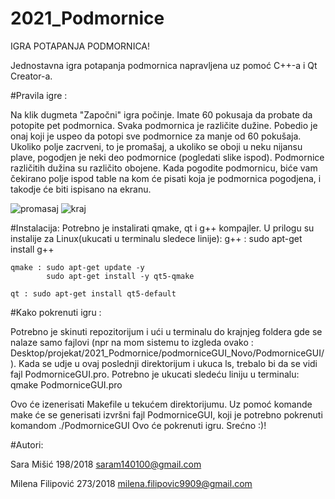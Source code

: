 # 2021_Podmornice

IGRA POTAPANJA PODMORNICA!

Jednostavna igra potapanja podmornica napravljena uz pomoć C++-a i Qt Creator-a.

#Pravila igre :


Na klik dugmeta "Započni" igra počinje. Imate 60 pokusaja da probate da potopite pet podmornica. Svaka podmornica je različite dužine.
Pobedio je onaj koji je uspeo da potopi sve podmornice za manje od 60 pokušaja. Ukoliko polje zacrveni, to je promašaj, a ukoliko se oboji
u neku nijansu plave, pogodjen je neki deo podmornice (pogledati slike ispod). Podmornice različitih dužina su različito obojene.
Kada pogodite podmornicu, biće vam čekirano polje ispod table na kom će pisati koja je podmornica pogodjena, i takodje će biti ispisano na ekranu.

![promasaj](https://user-images.githubusercontent.com/80061142/118697771-f044e800-b80f-11eb-9f6f-eda00db432b5.jpeg)
![kraj](https://user-images.githubusercontent.com/80061142/118697777-f1761500-b80f-11eb-8e19-266e7ed09d9f.jpeg)




#Instalacija:
  Potrebno je instalirati qmake, qt i g++ kompajler. U prilogu su instalije za Linux(ukucati u terminalu sledece linije):
    g++ :  sudo apt-get install g++ 
    
    qmake : sudo apt-get update -y
            sudo apt-get install -y qt5-qmake
            
    qt : sudo apt-get install qt5-default
    
    
#Kako pokrenuti igru : 
   
   Potrebno je skinuti repozitorijum i ući u terminalu do krajnjeg foldera gde se nalaze samo fajlovi
   (npr na mom sistemu to izgleda ovako : Desktop/projekat/2021_Podmornice/podmorniceGUI_Novo/PodmorniceGUI/).
   Kada se udje u ovaj poslednji direktorijum i ukuca ls, trebalo bi da se vidi fajl PodmorniceGUI.pro.
   Potrebno je ukucati sledeću liniju u terminalu: qmake PodmorniceGUI.pro
   
   Ovo će izenerisati Makefile u tekućem
   direktorijumu. Uz pomoć komande make će se generisati izvršni fajl PodmorniceGUI, koji je potrebno pokrenuti komandom ./PodmorniceGUI
   Ovo će pokrenuti igru. Srećno :)!
  



#Autori:

Sara Mišić 198/2018 
saram140100@gmail.com

Milena Filipović 273/2018
milena.filipovic9909@gmail.com

